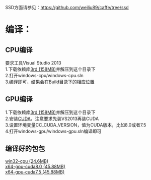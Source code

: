 SSD方面请参见：https://github.com/weiliu89/caffe/tree/ssd<br/>

# 编译：
## CPU编译
要求工具Visual Studio 2013<br/>
1.下载依赖库[3rd (158MB)](http://www.zifuture.com/fs/3.build/3rd.rar)并解压到这个目录下<br/>
2.打开windows-cpu/windows-cpu.sln<br/>
3.编译即可，结果会在Build目录下的相应位置<br/>

## GPU编译
1.下载依赖库[3rd (158MB)](http://www.zifuture.com/fs/3.build/3rd.rar)并解压到这个目录下<br/>
2.安装[CUDA](https://developer.nvidia.com/cuda-downloads)，注意要求先装VS2013再装CUDA<br/>
3.设置环境变量CC_CUDA_VERSION，值为CUDA版本，比如8.0或者7.5<br/>
4.打开windows-gpu/windows-gpu.sln编译即可<br/>


## 编译好的包包
[win32-cpu (24.6MB)](http://www.zifuture.com/fs/3.build/win32-cpu.rar)<br/>
[x64-gpu-cuda8.0 (45.88MB)](http://www.zifuture.com/fs/3.build/x64-gpu-cuda8.0.rar)<br/>
[x64-gpu-cuda7.5 (45.88MB)](http://www.zifuture.com/fs/3.build/x64-gpu-cuda7.5.rar)<br/>